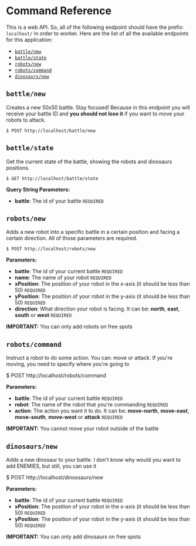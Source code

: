 # Command Reference

This is a web API. So, all of the following endpoint should have the prefix: `localhost/` in order to worker. Here are the list of all the available endpoints for this application:

* [`battle/new`](#battle/new)
* [`battle/state`](#battle/state)
* [`robots/new`](#robots/new)
* [`robots/command`](#robots/command)
* [`dinosaurs/new`](#dinosaurs/new)


## `battle/new`

Creates a new 50x50 battle. Stay focused! Because in this endpoint you will receive your battle ID and **you should not lose it** if you want to move your robots to attack.

    $ POST http://localhost/battle/new


## `battle/state`

Get the current state of the battle, showing the robots and dinosaurs positions.

    $ GET http://localhost/battle/state

**Query String Parameters:**
* **battle**: The id of your battle `REQUIRED`


## `robots/new`

Adds a new robot into a specific battle in a certain position and facing a certain direction. All of those parameters are required.

    $ POST http://localhost/robots/new

**Parameters:**
* **battle**: The id of your current battle `REQUIRED`
* **name**: The name of your robot `REQUIRED`
* **xPosition**: The position of your robot in the x-axis (it should be less than 50) `REQUIRED`
* **yPosition**: The position of your robot in the y-axis (it should be less than 50) `REQUIRED`
* **direction**: What direction your robot is facing. It can be: **north**, **east**, **south** or **west** `REQUIRED`

**IMPORTANT:** You can only add robots on free spots


## `robots/command`

Instruct a robot to do some action. You can: move or attack. If you're moving, you need to specify where you're going to

$ POST http://localhost/robots/command

**Parameters:**
* **battle**: The id of your current battle `REQUIRED`
* **robot**: The name of the robot that you're commanding `REQUIRED`
* **action**: The action you want it to do. It can be: **move-north**, **move-east**, **move-south**, **move-west** or **attack** `REQUIRED`

**IMPORTANT:** You cannot move your robot outside of the battle


## `dinosaurs/new`

Adds a new dinosaur to your battle. I don't know why would you want to add ENEMIES, but still, you can use it

$ POST http://localhost/dinossaurs/new

**Parameters:**
* **battle**: The id of your current battle `REQUIRED`
* **xPosition**: The position of your robot in the x-axis (it should be less than 50) `REQUIRED`
* **yPosition**: The position of your robot in the y-axis (it should be less than 50) `REQUIRED`

**IMPORTANT:** You can only add dinosaurs on free spots
